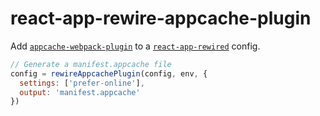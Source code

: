 # react-app-rewire-appcache-plugin

Add [`appcache-webpack-plugin`](https://github.com/lettertwo/appcache-webpack-plugin) to a [`react-app-rewired`](https://github.com/timarney/react-app-rewired) config.

```js
// Generate a manifest.appcache file
config = rewireAppcachePlugin(config, env, {
  settings: ['prefer-online'],
  output: 'manifest.appcache'
})
```
